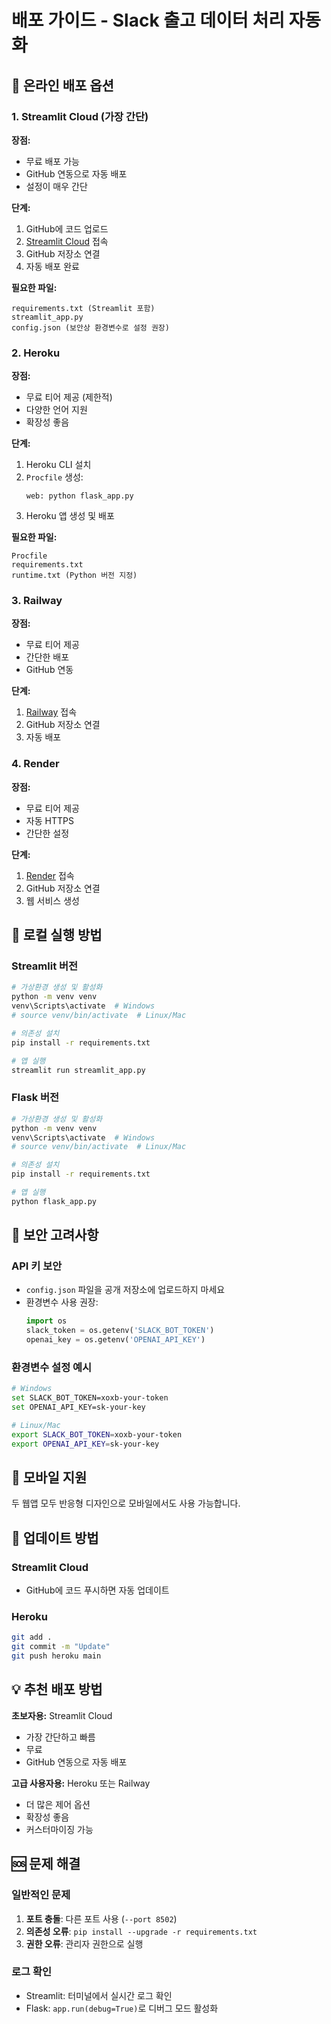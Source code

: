 # 배포 가이드 - Slack 출고 데이터 처리 자동화

## 🚀 온라인 배포 옵션

### 1. Streamlit Cloud (가장 간단)

**장점:**
- 무료 배포 가능
- GitHub 연동으로 자동 배포
- 설정이 매우 간단

**단계:**
1. GitHub에 코드 업로드
2. [Streamlit Cloud](https://share.streamlit.io) 접속
3. GitHub 저장소 연결
4. 자동 배포 완료

**필요한 파일:**
```
requirements.txt (Streamlit 포함)
streamlit_app.py
config.json (보안상 환경변수로 설정 권장)
```

### 2. Heroku

**장점:**
- 무료 티어 제공 (제한적)
- 다양한 언어 지원
- 확장성 좋음

**단계:**
1. Heroku CLI 설치
2. `Procfile` 생성:
   ```
   web: python flask_app.py
   ```
3. Heroku 앱 생성 및 배포

**필요한 파일:**
```
Procfile
requirements.txt
runtime.txt (Python 버전 지정)
```

### 3. Railway

**장점:**
- 무료 티어 제공
- 간단한 배포
- GitHub 연동

**단계:**
1. [Railway](https://railway.app) 접속
2. GitHub 저장소 연결
3. 자동 배포

### 4. Render

**장점:**
- 무료 티어 제공
- 자동 HTTPS
- 간단한 설정

**단계:**
1. [Render](https://render.com) 접속
2. GitHub 저장소 연결
3. 웹 서비스 생성

## 🔧 로컬 실행 방법

### Streamlit 버전
```bash
# 가상환경 생성 및 활성화
python -m venv venv
venv\Scripts\activate  # Windows
# source venv/bin/activate  # Linux/Mac

# 의존성 설치
pip install -r requirements.txt

# 앱 실행
streamlit run streamlit_app.py
```

### Flask 버전
```bash
# 가상환경 생성 및 활성화
python -m venv venv
venv\Scripts\activate  # Windows
# source venv/bin/activate  # Linux/Mac

# 의존성 설치
pip install -r requirements.txt

# 앱 실행
python flask_app.py
```

## 🔐 보안 고려사항

### API 키 보안
- `config.json` 파일을 공개 저장소에 업로드하지 마세요
- 환경변수 사용 권장:
  ```python
  import os
  slack_token = os.getenv('SLACK_BOT_TOKEN')
  openai_key = os.getenv('OPENAI_API_KEY')
  ```

### 환경변수 설정 예시
```bash
# Windows
set SLACK_BOT_TOKEN=xoxb-your-token
set OPENAI_API_KEY=sk-your-key

# Linux/Mac
export SLACK_BOT_TOKEN=xoxb-your-token
export OPENAI_API_KEY=sk-your-key
```

## 📱 모바일 지원

두 웹앱 모두 반응형 디자인으로 모바일에서도 사용 가능합니다.

## 🔄 업데이트 방법

### Streamlit Cloud
- GitHub에 코드 푸시하면 자동 업데이트

### Heroku
```bash
git add .
git commit -m "Update"
git push heroku main
```

## 💡 추천 배포 방법

**초보자용:** Streamlit Cloud
- 가장 간단하고 빠름
- 무료
- GitHub 연동으로 자동 배포

**고급 사용자용:** Heroku 또는 Railway
- 더 많은 제어 옵션
- 확장성 좋음
- 커스터마이징 가능

## 🆘 문제 해결

### 일반적인 문제
1. **포트 충돌**: 다른 포트 사용 (`--port 8502`)
2. **의존성 오류**: `pip install --upgrade -r requirements.txt`
3. **권한 오류**: 관리자 권한으로 실행

### 로그 확인
- Streamlit: 터미널에서 실시간 로그 확인
- Flask: `app.run(debug=True)`로 디버그 모드 활성화
